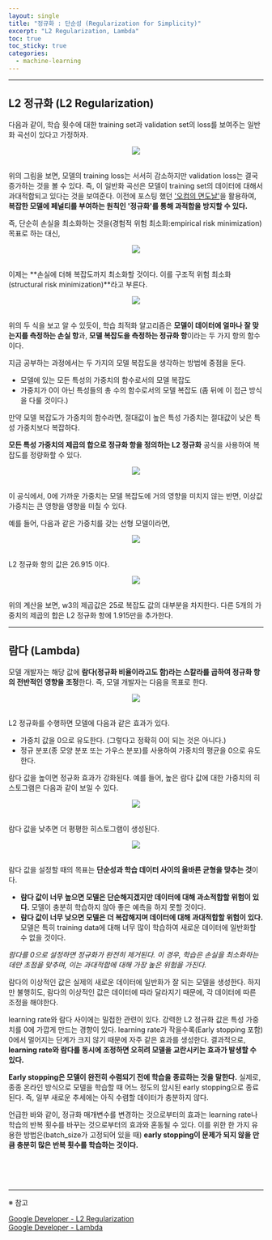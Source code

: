 ```yaml
---
layout: single
title: "정규화 : 단순성 (Regularization for Simplicity)"
excerpt: "L2 Regularization, Lambda"
toc: true
toc_sticky: true
categories:
  - machine-learning
---
```



---
## L2 정규화 (L2 Regularization)

다음과 같이, 학습 횟수에 대한 training set과 validation set의 loss를 보여주는 일반화 곡선이 있다고 가정하자.

<center><img src="{{site.baseurl}}/assets/images/regul_simple1.png" /></center><br>

위의 그림을 보면, 모델의 training loss는 서서히 감소하지만 validation loss는 결국 증가하는 것을 볼 수 있다. 즉, 이 일반화 곡선은 모델이 training set의 데이터에 대해서 과대적합되고 있다는 것을 보여준다. 이전에 포스팅 했던 ['오컴의 면도날'](https://prierkt.github.io/machine-learning/Generalization/#loss%EA%B0%80-%EC%9E%91%EC%95%84%EB%8F%84-%EB%B6%80%EC%A0%95%ED%99%95%ED%95%9C-%EB%AA%A8%EB%8D%B8%EC%9D%BC-%EC%88%98-%EC%9E%88%EB%8B%A4)을 활용하여, **복잡한 모델에 페널티를 부여하는 원칙인 '정규화'를 통해 과적합을 방지할 수 있다.**

즉, 단순히 손실을 최소화하는 것을(경험적 위험 최소화:empirical risk minimization) 목표로 하는 대신,

<center><img src="{{site.baseurl}}/assets/images/regul_simple2.png" /></center><br>

이제는 **손실에 더해 복잡도까지 최소화할 것이다. 이를 구조적 위험 최소화(structural risk minimization)**라고 부른다.

<center><img src="{{site.baseurl}}/assets/images/regul_simple3.png" /></center><br>

위의 두 식을 보고 알 수 있듯이, 학습 최적화 알고리즘은 **모델이 데이터에 얼마나 잘 맞는지를 측정하는 손실 항**과, **모델 복잡도을 측정하는 정규화 항**이라는 두 가지 항의 함수이다.

지금 공부하는 과정에서는 두 가지의 모델 복잡도을 생각하는 방법에 중점을 둔다.
- 모델에 있는 모든 특성의 가중치의 함수로서의 모델 복잡도
- 가중치가 0이 아닌 특성들의 총 수의 함수로서의 모델 복잡도 (좀 뒤에 이 접근 방식을 다룰 것이다.)

만약 모델 복잡도가 가중치의 함수라면, 절대값이 높은 특성 가중치는 절대값이 낮은 특성 가중치보다 복잡하다.

**모든 특성 가중치의 제곱의 합으로 정규화 항을 정의하는 L2 정규화** 공식을 사용하여 복잡도를 정량화할 수 있다.

<center><img src="{{site.baseurl}}/assets/images/regul_simple4.png" /></center><br>

이 공식에서, 0에 가까운 가중치는 모델 복잡도에 거의 영향을 미치지 않는 반면, 이상값 가중치는 큰 영향을 영향을 미칠 수 있다.

예를 들어, 다음과 같은 가중치를 갖는 선형 모델이라면,

<center><img src="{{site.baseurl}}/assets/images/regul_simple5.png" /></center><br>

L2 정규화 항의 값은 26.915 이다.

<center><img src="{{site.baseurl}}/assets/images/regul_simple6.png" /></center><br>

위의 계산을 보면, w3의 제곱값은 25로 복잡도 값의 대부분을 차지한다. 다른 5개의 가중치의 제곱의 합은 L2 정규화 항에 1.915만을 추가한다.


---
## 람다 (Lambda)

모델 개발자는 해당 값에 **람다(정규화 비율이라고도 함)라는 스칼라를 곱하여 정규화 항의 전반적인 영향을 조정**한다. 즉, 모델 개발자는 다음을 목표로 한다.

<center><img src="{{site.baseurl}}/assets/images/regul_simple7.png" /></center><br>

L2 정규화를 수행하면 모델에 다음과 같은 효과가 있다.
- 가중치 값을 0으로 유도한다. (그렇다고 정확히 0이 되는 것은 아니다.)
- 정규 분포(종 모양 분포 또는 가우스 분포)를 사용하여 가중치의 평균을 0으로 유도한다.

람다 값을 높이면 정규화 효과가 강화된다. 예를 들어, 높은 람다 값에 대한 가중치의 히스토그램은 다음과 같이 보일 수 있다.

<center><img src="{{site.baseurl}}/assets/images/regul_simple8.png" /></center><br>

람다 값을 낮추면 더 평평한 히스토그램이 생성된다.

<center><img src="{{site.baseurl}}/assets/images/regul_simple9.png" /></center><br>

람다 값을 설정할 때의 목표는 **단순성과 학습 데이터 사이의 올바른 균형을 맞추는 것**이다.
- **람다 값이 너무 높으면 모델은 단순해지겠지만 데이터에 대해 과소적합할 위험이 있다.** 모델이 충분히 학습하지 않아 좋은 예측을 하지 못할 것이다.
- **람다 값이 너무 낮으면 모델은 더 복잡해지며 데이터에 대해 과대적합할 위험이 있다.** 모델은 특히 training data에 대해 너무 많이 학습하여 새로운 데이터에 일반화할 수 없을 것이다.

*람다를 0으로 설정하면 정규화가 완전히 제거된다. 이 경우, 학습은 손실을 최소화하는 데만 초점을 맞추며, 이는 과대적합에 대해 가장 높은 위험을 가진다.*

람다의 이상적인 값은 실제의 새로운 데이터에 일반화가 잘 되는 모델을 생성한다. 하지만 불행히도, 람다의 이상적인 값은 데이터에 따라 달라지기 때문에, 각 데이터에 따른 조정을 해야한다.

learning rate와 람다 사이에는 밀접한 관련이 있다. 강력한 L2 정규화 값은 특성 가중치를 0에 가깝게 만드는 경향이 있다. learning rate가 작을수록(Early stopping 포함) 0에서 멀어지는 단계가 크지 않기 때문에 자주 같은 효과를 생성한다. 결과적으로, **learning rate와 람다를 동시에 조정하면 오히려 모델을 교란시키는 효과가 발생할 수 있다.**

**Early stopping은 모델이 완전히 수렴되기 전에 학습을 종료하는 것을 말한다.** 실제로, 종종 온라인 방식으로 모델을 학습할 때 어느 정도의 암시된 early stopping으로 종료된다. 즉, 일부 새로운 추세에는 아직 수렴할 데이터가 충분하지 않다.

언급한 바와 같이, 정규화 매개변수를 변경하는 것으로부터의 효과는 learning rate나 학습의 반복 횟수를 바꾸는 것으로부터의 효과와 혼동될 수 있다. 이를 위한 한 가지 유용한 방법은(batch_size가 고정되어 있을 때) **early stopping이 문제가 되지 않을 만큼 충분히 많은 반복 횟수를 학습하는 것이다.**

<br>
<br>
<br>

---
※ 참고

[Google Developer - L2 Regularization](https://developers.google.com/machine-learning/crash-course/regularization-for-simplicity/l2-regularization)<br>
[Google Developer - Lambda](https://developers.google.com/machine-learning/crash-course/regularization-for-simplicity/lambda)<br>